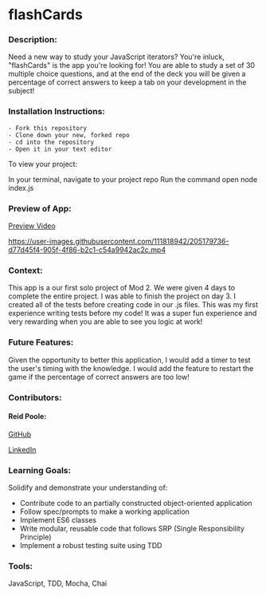 # flashCards

### Description:
Need a new way to study your JavaScript iterators? You're inluck, "flashCards" is the app you're looking for!  You are able to study a set of 30 multiple choice questions, and at the end of the deck you will be given a percentage of correct answers to keep a tab on your development in the subject!

### Installation Instructions:
    - Fork this repository
    - Clone down your new, forked repo
    - cd into the repository
    - Open it in your text editor

To view your project:

In your terminal, navigate to your project repo
Run the command open node index.js

### Preview of App:
[Preview Video](https://im.ezgif.com/tmp/ezgif-1-65eff21b80.gif)


https://user-images.githubusercontent.com/111818942/205179736-d77d45f4-905f-4f86-b2c1-c54a9942ac2c.mp4


### Context:
This app is a our first solo project of Mod 2. We were given 4 days to complete the entire project. I was able to finish the project on day 3. I created all of the tests before creating code in our .js files.  This was my first experience writing tests before my code! It was a super fun experience and very rewarding when you are able to see you logic at work!


### Future Features:
Given the opportunity to better this application, I would add a timer to test the user's timing with the knowledge. I would add the feature to restart the game if the percentage of correct answers are too low!

### Contributors:
#### Reid Poole:
[GitHub](https://github.com/rpoole444?tab=repositories)

[LinkedIn](https://www.linkedin.com/in/reid-poole-367948a8/)
### Learning Goals:
Solidify and demonstrate your understanding of:

- Contribute code to an partially constructed object-oriented application
- Follow spec/prompts to make a working application
- Implement ES6 classes
- Write modular, reusable code that follows SRP (Single Responsibility Principle)
- Implement a robust testing suite using TDD

### Tools:
JavaScript, TDD, Mocha, Chai

